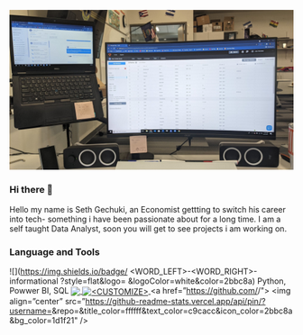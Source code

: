<img
src= "https://github.com/Sgechuki/Sgechuki/blob/893524320cb7edbe49038243d0abe2cad1d426f3/E95NdwJX0AUykDH.jpg"
alt = " My ReadMe jpg">
### Hi there 👋
Hello my name is Seth Gechuki, an Economist gettting to switch his career into  tech- something i have been passionate about for a long time. I am a self taught Data Analyst, soon you will get to see projects i am working on. 
### Language and Tools
![](https://img.shields.io/badge/
<WORD_LEFT>-<WORD_RIGHT>-informational
?style=flat&logo=<LOGONAME>
&logoColor=white&color=2bbc8a)
Python, Powwer BI, SQL
<a href="https://github.com/<Sgechuki>/<Sgechuki>">
  <img align="center" src="https://github-readme-stats.vercel.app/api/top-langs/?username=<USERNAME>&hide=java,html,tex&title_color=ffffff&text_color=c9cacc&icon_color=2bbc8a&bg_color=1d1f21&langs_count=3" />
</a>
  <a href="https://github.com/<Sgechuki>/<Sgechuki>">
  <img align="center" src="https://github-readme-stats.vercel.app/api?username=<Sgechuki>&show_icons=true&line_height=27&count_private=true&title_color=ffffff&text_color=c9cacc&icon_color=2bbc8a&bg_color=1d1f21" alt="<CUSTOMIZE>" />
</a>
 <a href=”https://github.com/<Sgechuki>/<Sgechuki>">
 <img align=”center” src=”https://github-readme-stats.vercel.app/api/pin/?username=<Sgechuki>&repo=<Sgechuki>&title_color=ffffff&text_color=c9cacc&icon_color=2bbc8a&bg_color=1d1f21" />
</a>
<!--
**Sgechuki/Sgechuki** is a ✨ _special_ ✨ repository because its `README.md` (this file) appears on your GitHub profile.

Here are some ideas to get you started:

- 🔭 I’m currently working on ...
- 🌱 I’m currently learning ...
- 👯 I’m looking to collaborate on ...
- 🤔 I’m looking for help with ...
- 💬 Ask me about ...
- 📫 How to reach me: ...
- 😄 Pronouns: ...
- ⚡ Fun fact: ...
-->
